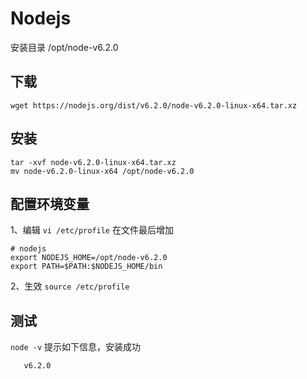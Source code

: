 # Nodejs

安装目录 /opt/node-v6.2.0

## 下载
`wget https://nodejs.org/dist/v6.2.0/node-v6.2.0-linux-x64.tar.xz`

## 安装
```
tar -xvf node-v6.2.0-linux-x64.tar.xz
mv node-v6.2.0-linux-x64 /opt/node-v6.2.0
```

## 配置环境变量
1、编辑 `vi /etc/profile` 在文件最后增加 <br>
```
# nodejs
export NODEJS_HOME=/opt/node-v6.2.0
export PATH=$PATH:$NODEJS_HOME/bin
```
2、生效 `source /etc/profile`

## 测试
`node -v` 提示如下信息，安装成功

       v6.2.0
